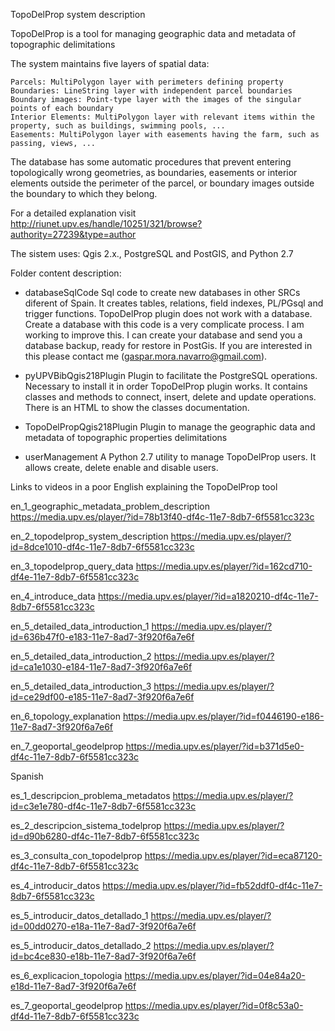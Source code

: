TopoDelProp system description

TopoDelProp is a tool for managing geographic data and metadata of topographic delimitations

The system maintains five layers of spatial data:

	Parcels: MultiPolygon layer with perimeters defining property
	Boundaries: LineString layer with independent parcel boundaries
	Boundary images: Point-type layer with the images of the singular points of each boundary
	Interior Elements: MultiPolygon layer with relevant items within the property, such as buildings, swimming pools, ...
	Easements: MultiPolygon layer with easements having the farm, such as passing, views, ...

The database has some automatic procedures that prevent entering topologically wrong geometries, as boundaries, easements or interior elements outside the perimeter of the parcel, or boundary images outside the boundary to which they belong.

For a detailed explanation visit http://riunet.upv.es/handle/10251/321/browse?authority=27239&type=author

The sistem uses: Qgis 2.x., PostgreSQL and PostGIS, and Python 2.7

Folder content description:

* databaseSqlCode
Sql code to create new databases in other SRCs diferent of Spain. It creates tables, relations, field indexes, PL/PGsql and trigger functions. TopoDelProp plugin does not work with a database. Create a database with this code is a very complicate process. I am working to improve this. I can create your database and send you a database backup, ready for restore in PostGis. If you are interested in this please contact me (gaspar.mora.navarro@gmail.com). 

* pyUPVBibQgis218Plugin
Plugin to facilitate the PostgreSQL operations. Necessary to install it in order TopoDelProp plugin works. It contains classes and methods to connect, insert, delete and update operations. There is an HTML to show the classes documentation.

* TopoDelPropQgis218Plugin
Plugin to manage the geographic data and metadata of topographic properties delimitations

* userManagement
A Python 2.7 utility to manage TopoDelProp users. It allows create, delete enable and disable users.

Links to videos in a poor English explaining the TopoDelProp tool

en_1_geographic_metadata_problem_description https://media.upv.es/player/?id=78b13f40-df4c-11e7-8db7-6f5581cc323c

en_2_topodelprop_system_description https://media.upv.es/player/?id=8dce1010-df4c-11e7-8db7-6f5581cc323c

en_3_topodelprop_query_data https://media.upv.es/player/?id=162cd710-df4e-11e7-8db7-6f5581cc323c

en_4_introduce_data https://media.upv.es/player/?id=a1820210-df4c-11e7-8db7-6f5581cc323c

en_5_detailed_data_introduction_1 https://media.upv.es/player/?id=636b47f0-e183-11e7-8ad7-3f920f6a7e6f

en_5_detailed_data_introduction_2 https://media.upv.es/player/?id=ca1e1030-e184-11e7-8ad7-3f920f6a7e6f

en_5_detailed_data_introduction_3 https://media.upv.es/player/?id=ce29df00-e185-11e7-8ad7-3f920f6a7e6f

en_6_topology_explanation https://media.upv.es/player/?id=f0446190-e186-11e7-8ad7-3f920f6a7e6f

en_7_geoportal_geodelprop https://media.upv.es/player/?id=b371d5e0-df4c-11e7-8db7-6f5581cc323c

Spanish

es_1_descripcion_problema_metadatos https://media.upv.es/player/?id=c3e1e780-df4c-11e7-8db7-6f5581cc323c

es_2_descripcion_sistema_todelprop https://media.upv.es/player/?id=d90b6280-df4c-11e7-8db7-6f5581cc323c

es_3_consulta_con_topodelprop https://media.upv.es/player/?id=eca87120-df4c-11e7-8db7-6f5581cc323c

es_4_introducir_datos https://media.upv.es/player/?id=fb52ddf0-df4c-11e7-8db7-6f5581cc323c

es_5_introducir_datos_detallado_1 https://media.upv.es/player/?id=00dd0270-e18a-11e7-8ad7-3f920f6a7e6f

es_5_introducir_datos_detallado_2 https://media.upv.es/player/?id=bc4ce830-e18b-11e7-8ad7-3f920f6a7e6f

es_6_explicacion_topologia https://media.upv.es/player/?id=04e84a20-e18d-11e7-8ad7-3f920f6a7e6f

es_7_geoportal_geodelprop https://media.upv.es/player/?id=0f8c53a0-df4d-11e7-8db7-6f5581cc323c
